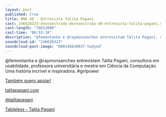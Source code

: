 ```yaml
---
layout: post
published: true
title: DNE 40 - Entrevista Talita Pagani
cast: 246628323-devnaestrada-devnaestrada-40-entrevista-talita-pagani.mp3
cast-length: "76812000"
cast-time: "00:53:18"
description: "@femontanha e @raymonsanches entrevistam Talita Pagani, consultora em usabilidade, professora universitária e mestre em Ciência da Computação. Uma história incrível e inspiradora. #girlpower"
soundcloud-id: "246628323"
soundcloud-post-image: "000146820837-todyod"
---
```


@femontanha e @raymonsanches entrevistam Talita Pagani, consultora em usabilidade, professora universitária e mestre em Ciência da Computação. Uma história incrível e inspiradora. #girlpower

<a href="http://www.apoia.se/devnaestrada" class="btn">
  Também quero apoiar!
</a>

[talitapagani.com](http://talitapagani.com/)

[@talitapagani](https://twitter.com/talitapagani)

[Tableless - Talita Pagani](http://tableless.com.br/author/talita-cpb/)
